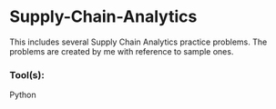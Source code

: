 # Supply-Chain-Analytics

This includes several Supply Chain Analytics practice problems. The problems are created by me with reference to sample ones.

### Tool(s):
Python
